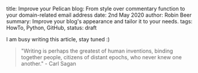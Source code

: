 title: Improve your Pelican blog: From style over commentary function to your domain-related email address
date:  2nd May 2020
author: Robin Beer
summary: Improve your blog's appearance and tailor it to your needs.
tags: HowTo, Python, GitHub,
status: draft

I am busy writing this article, stay tuned :)

> "Writing is perhaps the greatest of human inventions, binding together people, citizens of distant epochs, who never knew one another." - Carl Sagan

<!-- ## Style

 - "textwidth"
 - link colors
 - pelican style

## Commentary Section powered by disqus

## professional domain-related email address
 -->
